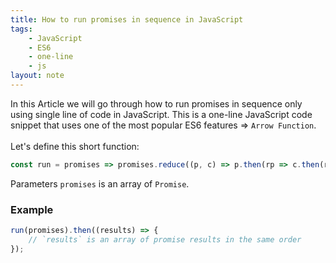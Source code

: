 ```yaml
---
title: How to run promises in sequence in JavaScript
tags:
    - JavaScript
    - ES6
    - one-line
    - js
layout: note
---
```




In this Article we will go through how to run promises in sequence only using single line of code in JavaScript.
This is a one-line JavaScript code snippet that uses one of the most popular ES6 features => `Arrow Function`.
<br/>
<br/>
Let's define this short function:

```js {.wrap}
const run = promises => promises.reduce((p, c) => p.then(rp => c.then(rc => [...rp, rc])), Promise.resolve([]));
```
Parameters `promises` is an array of `Promise`.




### Example

```js {.wrap}
run(promises).then((results) => {
    // `results` is an array of promise results in the same order
});
```